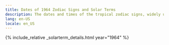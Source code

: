 ```yaml
---
title: Dates of 1964 Zodiac Signs and Solar Terms
description: The dates and times of the tropical zodiac signs, widely used in western astrology, and solar terms of year 1964
lang: en-US
locale: en_US
---
```

{% include_relative _solarterm_details.html year="1964" %}
